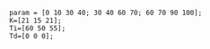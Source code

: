         param = [0 10 30 40; 30 40 60 70; 60 70 90 100];
        K=[21 15 21];
        Ti=[60 50 55];
        Td=[0 0 0];
